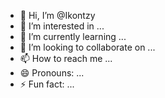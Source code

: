 - 👋 Hi, I’m @Ikontzy
- 👀 I’m interested in ...
- 🌱 I’m currently learning ...
- 💞️ I’m looking to collaborate on ...
- 📫 How to reach me ...
- 😄 Pronouns: ...
- ⚡ Fun fact: ...

<!---
Ikontzy/Ikontzy is a ✨ special ✨ repository because its `README.md` (this file) appears on your GitHub profile.
You can click the Preview link to take a look at your changes.
--->
